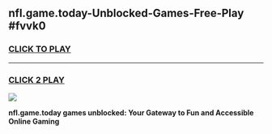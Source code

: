 
## nfl.game.today-Unblocked-Games-Free-Play #fvvk0
<h3>
<a href="https://us.freeplayer.one?title=nfl.game.today&ref=9M">CLICK TO PLAY</a></h3>
<hr>

<h3>
<a href="https://us.freeplayer.one?title=nfl.game.today&ref=9M">CLICK 2 PLAY</a>
  
</h3>

<a href="https://us.freeplayer.one?title=nfl.game.today&ref=9M"><img src="https://clearcache.store/games.png"></a>


**nfl.game.today games unblocked: Your Gateway to Fun and Accessible Online Gaming**
